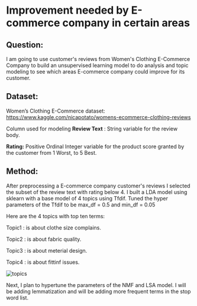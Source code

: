 # Improvement needed by E-commerce company in certain areas

## Question:
I am going to use customer's reviews from Women's Clothing E-Commerce Company to build an unsupervised learning model 
to do analysis and topic modeling to see which areas E-commerce company could improve for its customer.

## Dataset:

Women’s Clothing E-Commerce dataset:
https://www.kaggle.com/nicapotato/womens-ecommerce-clothing-reviews

Column used for modeling 
**Review Text** : String variable for the review body.

**Rating:** Positive Ordinal Integer variable for the product score granted by the customer from 1 Worst, to 5 Best.

## Method:

After preprocessing a E-commerce company customer's reviews I selected the subset of the review text with rating below 4.
I built a LDA model using sklearn with a base model of 4 topics using Tfdif. Tuned the hyper parameters of the Tfdif to be max_df = 0.5 and  min_df = 0.05

Here are the 4 topics with top ten terms:

Topic1 : is about clothe size complains.

Topic2 : is about fabric quality.

Topic3 : is about meterial design.

Topic4 : is about fittinf issues.


![topics](https://user-images.githubusercontent.com/89863226/157132911-728e5685-e695-43ad-93b0-b539fc3b3b38.png)


Next, I plan to hypertune the parameters of the NMF and LSA model. I will be adding lemmatization and will be adding more frequent terms in the stop word list.
